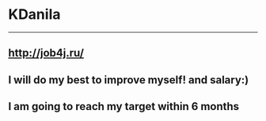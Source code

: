 # KDanila
--------------------------------------------------------
http://job4j.ru/
--------------------------------------------------------
I will do my best to improve myself!
							 and salary:)
--------------------------------------------------------
I am going to reach my target within 6 months
--------------------------------------------------------